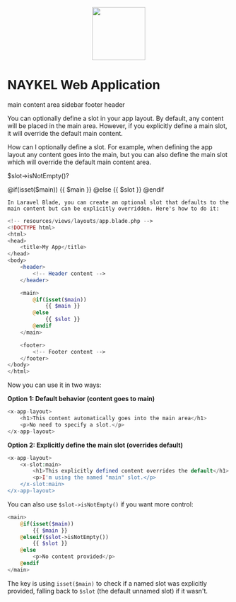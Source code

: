 <p align="center"><a href="https://naykel.com.au" target="_blank"><img src="https://avatars0.githubusercontent.com/u/32632005?s=460&u=d1df6f6e0bf29668f8a4845271e9be8c9b96ed83&v=4" width="120"></a></p>

# NAYKEL Web Application


main content area
sidebar
footer
header












You can optionally define a slot in your app layout. By default, any content
will be placed in the main area. However, if you explicitly define a main slot,
it will override the default main content.

How can I optionally define a slot. For example, when defining the app layout
any content goes into the main, but you can also define the main slot which 
will override the default main content area.

$slot->isNotEmpty()?

<main>
        @if(isset($main))
            {{ $main }}
        @else
            {{ $slot }}
        @endif
    </main>

    In Laravel Blade, you can create an optional slot that defaults to the main content but can be explicitly overridden. Here's how to do it:

```php
<!-- resources/views/layouts/app.blade.php -->
<!DOCTYPE html>
<html>
<head>
    <title>My App</title>
</head>
<body>
    <header>
        <!-- Header content -->
    </header>

    <main>
        @if(isset($main))
            {{ $main }}
        @else
            {{ $slot }}
        @endif
    </main>

    <footer>
        <!-- Footer content -->
    </footer>
</body>
</html>
```

Now you can use it in two ways:

**Option 1: Default behavior (content goes to main)**
```php
<x-app-layout>
    <h1>This content automatically goes into the main area</h1>
    <p>No need to specify a slot.</p>
</x-app-layout>
```

**Option 2: Explicitly define the main slot (overrides default)**
```php
<x-app-layout>
    <x-slot:main>
        <h1>This explicitly defined content overrides the default</h1>
        <p>I'm using the named "main" slot.</p>
    </x-slot:main>
</x-app-layout>
```

You can also use `$slot->isNotEmpty()` if you want more control:

```php
<main>
    @if(isset($main))
        {{ $main }}
    @elseif($slot->isNotEmpty())
        {{ $slot }}
    @else
        <p>No content provided</p>
    @endif
</main>
```

The key is using `isset($main)` to check if a named slot was explicitly provided, falling back to `$slot` (the default unnamed slot) if it wasn't.